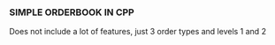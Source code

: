 ### SIMPLE ORDERBOOK IN CPP
Does not include a lot of features, just 3 order types and levels 1 and 2
